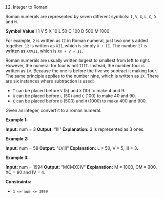 
12.  Integer to Roman



Roman numerals are represented by seven different symbols: `I`,  `V`,  `X`,  `L`,  `C`,  `D`  and  `M`.

**Symbol**       **Value**
I             1
V             5
X             10
L             50
C             100
D             500
M             1000

For example, `2`  is written as  `II` in Roman numeral, just two one's added together.  `12`  is written as `XII`, which is simply  `X + II`. The number  `27`  is written as  `XXVII`, which is  `XX + V + II`.

Roman numerals are usually written largest to smallest from left to right. However, the numeral for four is not  `IIII`. Instead, the number four is written as  `IV`. Because the one is before the five we subtract it making four. The same principle applies to the number nine, which is written as  `IX`. There are six instances where subtraction is used:

-   `I`  can be placed before  `V`  (5) and  `X`  (10) to make 4 and 9.
-   `X`  can be placed before  `L`  (50) and  `C`  (100) to make 40 and 90.
-   `C`  can be placed before  `D`  (500) and  `M`  (1000) to make 400 and 900.

Given an integer, convert it to a roman numeral.

**Example 1:**

**Input:** num = 3
**Output:** "III"
**Explanation:** 3 is represented as 3 ones.

**Example 2:**

**Input:** num = 58
**Output:** "LVIII"
**Explanation:** L = 50, V = 5, III = 3.

**Example 3:**

**Input:** num = 1994
**Output:** "MCMXCIV"
**Explanation:** M = 1000, CM = 900, XC = 90 and IV = 4.

**Constraints:**

-   `1 <= num <= 3999`